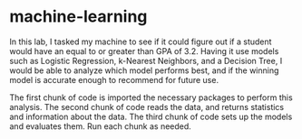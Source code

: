 # machine-learning

In this lab, I tasked my machine to see if it could figure out if a student would have an equal to or greater than GPA of 3.2. Having it use models such as Logistic Regression, k-Nearest Neighbors, and a Decision Tree, I would be able to analyze which model performs best, and if the winning model is accurate enough to recommend for future use.

The first chunk of code is imported the necessary packages to perform this analysis. The second chunk of code reads the data, and returns statistics and information about the data. The third chunk of code sets up the models and evaluates them. Run each chunk as needed. 
